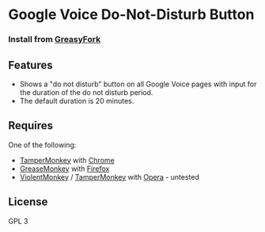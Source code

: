 Google Voice Do-Not-Disturb Button
===================================

### Install from [GreasyFork](https://greasyfork.org/en/scripts/11292-gvoice-dnd)

Features
--------
- Shows a "do not disturb" button on all Google Voice pages with input for the duration of the do not disturb period.
- The default duration is 20 minutes.

Requires
--------
One of the following:
- [TamperMonkey](https://chrome.google.com/webstore/detail/tampermonkey/dhdgffkkebhmkfjojejmpbldmpobfkfo?hl=en) with [Chrome](https://www.google.com/chrome/browser/)
- [GreaseMonkey](https://addons.mozilla.org/en-US/firefox/addon/greasemonkey/) with [Firefox](https://www.mozilla.org/firefox)
- [ViolentMonkey](https://addons.opera.com/en/extensions/details/violent-monkey/) / [TamperMonkey](https://addons.opera.com/en/extensions/details/tampermonkey-beta/?display=en) with [Opera](http://www.opera.com/) - untested

License
-------
GPL 3
